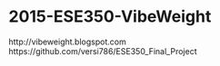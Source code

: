 # 2015-ESE350-VibeWeight
<p>http://vibeweight.blogspot.com
https://github.com/versi786/ESE350_Final_Project
</p>
